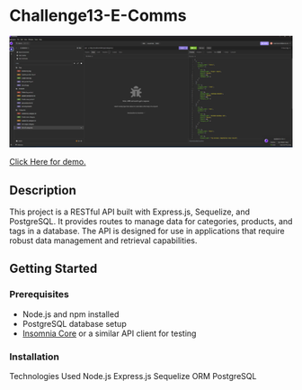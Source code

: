 # Challenge13-E-Comms
<img src="./img/Screenshot 2024-11-06 210620.png">

<a href="https://www.loom.com/share/6f19484f87c84c8fba26b25b6101cde9"> Click Here for demo. </a>

## Description
This project is a RESTful API built with Express.js, Sequelize, and PostgreSQL. It provides routes to manage data for categories, products, and tags in a database. The API is designed for use in applications that require robust data management and retrieval capabilities.

## Getting Started

### Prerequisites
- Node.js and npm installed
- PostgreSQL database setup
- [Insomnia Core](https://insomnia.rest/) or a similar API client for testing

### Installation
Technologies Used
Node.js
Express.js
Sequelize ORM
PostgreSQL